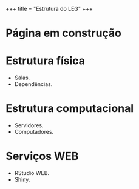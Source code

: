 +++
title = "Estrutura do LEG"
+++

# Página em construção

# Estrutura física

  * Salas.
  * Dependências.

# Estrutura computacional

  * Servidores.
  * Computadores.

# Serviços WEB

  * RStudio WEB.
  * Shiny.
